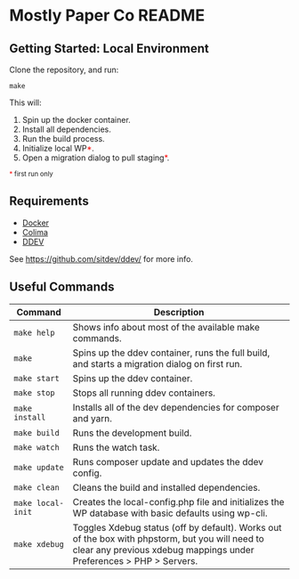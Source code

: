 # Mostly Paper Co README

## Getting Started: Local Environment

Clone the repository, and run:

```shell
make
```

This will:

1. Spin up the docker container.
2. Install all dependencies.
3. Run the build process.
4. Initialize local WP<span style="color:red">*</span>.
5. Open a migration dialog to pull staging<span style="color:red">*</span>.

<sup><span style="color:red">*</span> first run only</sup>

## Requirements

- [Docker](https://formulae.brew.sh/formula/docker)
- [Colima](https://github.com/abiosoft/colima)
- [DDEV](https://ddev.readthedocs.io/en/stable/)

See https://github.com/sitdev/ddev/ for more info.

## Useful Commands

| Command                | Description                                                                                                                                                            |
|------------------------|------------------------------------------------------------------------------------------------------------------------------------------------------------------------|
| `make help `           | Shows info about most of the available make commands.                                                                                                                  |
| `make`                 | Spins up the ddev container, runs the full build, and starts a migration dialog on first run.                                                                          |
| `make start`           | Spins up the ddev container.                                                                                                                                           |
| `make stop`            | Stops all running ddev containers.                                                                                                                                     |
| `make install`         | Installs all of the dev dependencies for composer and yarn.                                                                                                            |
| `make build`           | Runs the development build.                                                                                                                                            |
| `make watch`           | Runs the watch task.                                                                                                                                                   |
| `make update`          | Runs composer update and updates the ddev config.                                                                                                                      |
| `make clean`           | Cleans the build and installed dependencies.                                                                                                                           |
| `make local-init`      | Creates the local-config.php file and initializes the WP database with basic defaults using wp-cli.                                                                    |
| `make xdebug`          | Toggles Xdebug status (off by default). Works out of the box with phpstorm, but you will need to clear any previous xdebug mappings under Preferences > PHP > Servers. |

